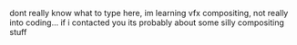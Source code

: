 dont really know what to type here, im learning vfx compositing, not really into coding... 
if i contacted you its probably about some silly compositing stuff
<!---
gejirz/gejirz is a ✨ special ✨ repository because its `README.md` (this file) appears on your GitHub profile.
You can click the Preview link to take a look at your changes.
--->
